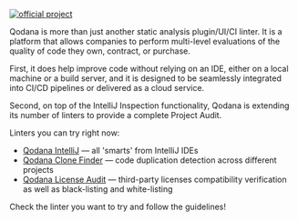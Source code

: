 [//]: # (title: About Qodana Linters)

[![official project](https://jb.gg/badges/official-flat-square.svg)](https://confluence.jetbrains.com/display/ALL/JetBrains+on+GitHub)

><include src="lib_qd.xml" include-id="eap-warning"/>

Qodana is more than just another static analysis plugin/UI/CI linter. It is a platform that allows companies to perform multi-level evaluations of the quality of code they own, contract, or purchase.

First, it does help improve code without relying on an IDE, either on a local machine or a build server, and it is designed to be seamlessly integrated into CI/CD pipelines or delivered as a cloud service.

Second, on top of the IntelliJ Inspection functionality, Qodana is extending its number of linters to provide a complete Project Audit. 

Linters you can try right now:
* [Qodana IntelliJ](about-qodana-intellij.md)&nbsp;&mdash; all 'smarts' from IntelliJ IDEs
* [Qodana Clone Finder](about-clone-finder.md)&nbsp;&mdash; code duplication detection across different projects
* [Qodana License Audit](about-license-audit.md)&nbsp;&mdash; third-party licenses compatibility verification as well as black-listing and white-listing

Check the linter you want to try and follow the guidelines!


